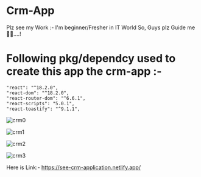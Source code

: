 # Crm-App
Plz see my Work :- 
I'm beginner/Fresher in IT World So, Guys plz Guide me 🙏🙏....!
# Following pkg/dependcy used to create this app the crm-app :- 
    "react": "^18.2.0",
    "react-dom": "^18.2.0",
    "react-router-dom": "^6.6.1",
    "react-scripts": "5.0.1",
    "react-toastify": "^9.1.1",


![crm0](https://github.com/Yogeshchitampalle/Crm-App/assets/86973304/0a707f7e-4874-412f-9174-289fd8b97a42)

![crm1](https://github.com/Yogeshchitampalle/Crm-App/assets/86973304/503f8674-1e4c-414b-bd3a-fdee01a88b91)

![crm2](https://github.com/Yogeshchitampalle/Crm-App/assets/86973304/23676c00-80e0-42c0-8669-5c7ea4e945ad)


![crm3](https://github.com/Yogeshchitampalle/Crm-App/assets/86973304/c81b7a19-b32e-4bd0-94fb-9f51ba6361a5)

Here is Link:- https://see-crm-application.netlify.app/
